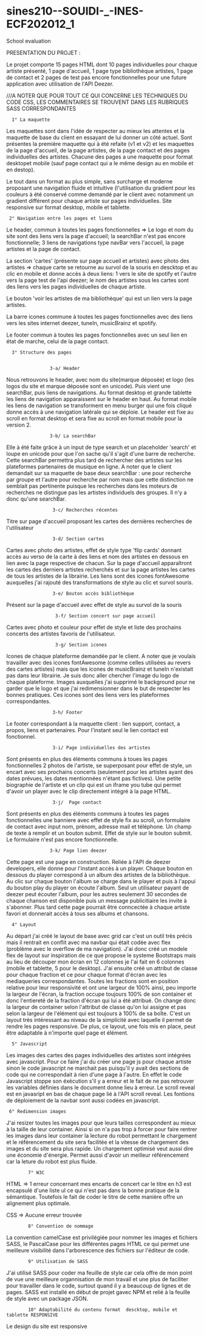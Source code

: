 # sines210--SOUIDI-_-INES-ECF202012_1
School evaluation



PRESENTATION DU PROJET :

Le projet comporte 15 pages HTML dont 10 pages individuelles pour chaque artiste présenté, 1 page d'accueil, 1 page type bibliothèque artistes, 1 page de contact et 2 pages de test pas encore fonctionnelles pour une future application avec utilisation de l'API Deezer.


///A NOTER QUE POUR TOUT CE QUI CONCERNE LES TECHNIQUES DU CODE CSS, LES COMMENTAIRES SE TROUVENT DANS LES RUBRIQUES SASS CORRESPONDANTES


      1° La maquette
      
Les maquettes sont dans l'idée de respecter au mieux les attentes et la maquette de base du client en essayant de lui donner un côté actuel. Sont présentes la première maquette qui à été refaite (v1 et v2) et les maquettes de la page d'accueil, de la page artistes, de la page contact et des pages individuelles des artistes. Chacune des pages a une maquette pour format desktopet mobile (sauf page contact qui a le même design au en mobile et en destop).

Le tout dans un format au plus simple, sans surcharge et moderne proposant une navigation fluide et intuitive (l'utilisation du gradient pour les couleurs à été conservé comme demandé par le client avec notamment un gradient différent pour chaque artiste sur pages individuelles.
Site responsive sur format desktop, mobile et tablette.


     
     2° Navigation entre les pages et liens 

Le header, commun à toutes les pages fonctionnelles => Le logo et nom du site sont des liens vers la page d'accueil; la searchBar n'est pas encore fonctionnelle; 3 liens de navigations type navBar vers l'accueil, la page artistes et la page de contact.

La section 'cartes' (présente sur page accueil et artistes) avec photo des artistes => chaque carte se retourne au survol de la souris en descktop et au clic en mobile et donne accès à deux liens: 1 vers le site de spotify et l'autre vers la page test de l'api deezer; le nom des artistes sous les cartes sont des liens vers les pages individuelles de chaque artiste.

Le bouton 'voir les artistes de ma bibliothèque' qui est un lien vers la page artistes.

La barre icones commune à toutes les pages fonctionnelles avec des liens vers les sites internet deezer, tuneIn, musicBrainz et spotify.

Le footer commun à toutes les pages fonctionnelles avec un seul lien en état de marche, celui de la page contact.


 
      3° Structure des pages
          
		  
					3-a/ Header
Nous retrouvons le header, avec nom du site(marque déposée) et logo (les logos du site et marque déposée sont en unicode). Puis vient une searchBar, puis liens de navigations. 
Au format desktop et grande tablette les liens de navigation apparaissent sur le header en haut. Au format mobile les liens de navigation se transforment en menu burger qui une fois cliqué donne accès à une navigation latérale qui se déploie. Le header est fixe au scroll en format desktop et sera fixe au scroll en format mobile pour la version 2. 


					3-b/ La searchBar
 Elle à été faite grâce à un input de type search et un placeholder 'search' et loupe en unicode pour que l'on sache qu'il s'agit d'une barre de recherche. Cette searchBar permettra plus tard de rechercher des artistes sur les plateformes partenaires de musique en ligne. A noter que le client demandait sur sa maquette de base deux searchBar : une pour recherche par groupe et l'autre pour recherche par nom mais que cette distinction ne semblait pas pertinente puisque les recherches dans les moteurs de recherches ne distingue pas les artistes individuels des groupes. Il n'y a donc qu'une searchBar.
  
  
 					 3-c/ Recherches récentes 
  Titre sur page d'accueil proposant les cartes des dernières recherches de l'utilisateur
  
  
 					 3-d/ Section cartes

Cartes avec photo des artistes, effet de style type 'flip cards' donnant accès au verso de la carte à des liens et nom des artistes en dessous en lien avec la page respective de chacun. Sur la page d'accueil apparaîtront les cartes des derniers artistes recherchés et sur la page artistes les cartes de tous les artistes de la librairie. Les liens sont des icones fontAwesome auxquelles j'ai rajouté des transformations de style au clic et survol souris.


 					 3-e/ Bouton accès bibliothèque 
Présent sur la page d'accueil avec effet de style au survol de la souris


					  3-f/ Section concert sur page accueil
Cartes avec photo et couleur pour effet de style et liste des prochains concerts des artistes favoris de l'utilisateur.


					  3-g/ Section icones 
Icones de chaque plateforme demandée par le client. A noter que je voulais travailler avec des icones fontAwesome (comme celles utilisées au revers des cartes artistes) mais que les icones de musicBrainz et tuneIn n'existait pas dans leur librairie. Je suis donc aller chercher l'image du logo de chaque plateforme. Images auxquelles j'ai supprimé le background pour ne garder que le logo et que j'ai redimensionner dans le but de respecter les bonnes pratiques. Ces icones sont des liens vers les plateformes correspondantes.


 					 3-h/ Footer
Le footer correspondant à la maquette client : lien support, contact, a propos, liens et partenaires. Pour l'instant seul le lien contact est fonctionnel.


 					 3-i/ Page individuelles des artistes
Sont présents en plus des éléments communs à toues les pages fonctionnelles 2 photos de l'artiste, se superposant pour effet de style, un encart avec ses prochains concerts (seulement pour les artistes ayant des dates prévues, les dates mentionnées n'étant pas fictives). Une petite biographie de l'artiste et un clip qui est un iframe you tube qui permet d'avoir un player avec le clip directement intégré à la page HTML.

  
					 3-j/  Page contact
Sont présents en plus des éléments communs à toutes les pages fonctionnelles une banniere avec effet de style fix au scroll, un formulaire de contact avec input nom, prénom, adresse mail et téléphone. Un champ de texte à remplir et un bouton submit. Effet de style sur le bouton submit. Le formulaire n'est pas encore fonctionnelle.


					3-k/ Page lien deezer
Cette page est une page en construction. Reliée à l'API de deezer developers, elle donne pour l'instant accès à un player. Chaque bouton en dessous du player correspond à un album des artistes de la bibliothèque. Au clic sur chaque bouton l'album se charge dans le player et puis à l'appui du bouton play du player on écoute l'album. Seul un utilisateur payant de deezer peut écouter l'album, pour les autres seulement 30 secondes de chaque chanson est disponible puis un message publicitiaire les invite à s'abonner. Plus tard cette page pourrait être conncectée à chaque artiste favori et donnerait accès à tous ses albums et chansons. 
  
  

      4° Layout 					
					
 Au départ j'ai créé le layout de base avec grid car c'est un outil très précis mais il rentrait en conflit avec ma navbar qui était codée avec flex (problème avec le overflow de ma navigation). J'ai donc créé un modele flex de layout sur inspiration de ce que propose le systeme Bootstraps mais au lieu de découper mon écran en 12 colonnes je l'ai fait en 6 colonnes (mobile et tablette, 5 pour le desktop). J'ai ensuite créé un attribut de classe pour chaque fraction et ce pour chaque format d'écran avec les mediaqueries correspondantes. Toutes les fractions sont en position relative pour leur responsivité et ont une largeur de 100% ainsi, peu importe la largeur de l'écran, la fraction occupe toujours 100% de son container et donc l'entiereté de la fraction d'écran qui lui a été attribué. On change donc la largeur de container selon l'attribut de classe qu'on lui assigne et pas selon la largeur de l'élément qui est toujours à 100% de sa boîte.
C'est un layout très intéressant au niveau de la simplicité avec laquelle il permet de rendre les pages responsive. De plus, ce layout, une fois mis en place, peut être adaptable à n'importe quel page et élément.
   
 
 
      5° Javascript
							
Les images des cartes des pages individuelles des artistes sont intégrées avec javascript.
Pour ce faire j'ai du créer une page js pour chaque artiste sinon le code javascript ne marchait pas puisqu'il y avait des sections de code qui ne correspondait à rien d'une  page à l'autre. En effet le code Javascript stoppe son éxécution s'il y a erreur et le fait de ne pas retrouver les variables définies dans le document donne lieu à erreur.
Le scroll reveal est en javasript en bas de chaque page lié à l'API scroll reveal.
Les fontions de déploiement de la navbar sont aussi codées en javascript.

   
   
     6° Redimension images 
							
J'ai resizer toutes les images pour que leurs tailles correspondent au mieux à la taille de leur container. Ainsi si on n'a pas trop à forcer pour faire rentrer les images dans leur container la lecture du robot permettant le chargement et le référencement du site sera facilitée et la vitesse de chargement des images et du site sera plus rapide. Un chargement optimisé veut aussi dire une économie d'énergie. Permet aussi d'avoir un meilleur référencement car la leture du robot est plus fluide.
   
   
     
			7° W3C
   
   HTML => 1 erreur  concernant mes encarts de concert car le titre en h3 est encapsulé d'une liste ul ce qui n'est pas dans la bonne pratique de la sémantique. Toutefois le fait de coder le titre de cette manière offre un alignement plus optimale.
   
   CSS => Aucune erreur trouvée



			8° Convention de nommage
      
La convention camelCase est privilégiée pour nommer les images et fichiers SASS, le PascalCase pour les différentes pages HTML ce qui permet une meilleure visibilité dans l'arborescence des fichiers sur l'éditeur de code. 



			9° Utilisation de SASS
J'ai utilisé SASS pour coder ma feuille de style car cela offre de mon point de vue une meilleure organnisation de mon travail et une plus de faciliter pour travailler dans le code, surtout quand il y a beaucoup de lignes et de pages. SASS est installé en début de projet gavec NPM et relié à la feuille de style avec un package JSON.



			10° Adaptabilité du contenu format  descktop, mobile et tablette RESPONSIVE
        
Le design du site est responsive
